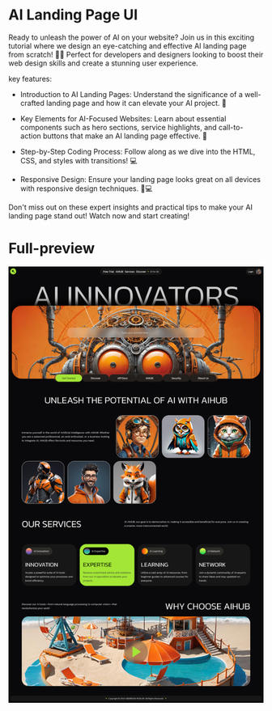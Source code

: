 # AI Landing Page UI

 Ready to unleash the power of AI on your website? Join us in this exciting tutorial where we design an eye-catching and effective AI landing page from scratch! 🤖✨ Perfect for developers and designers looking to boost their web design skills and create a stunning user experience.

key features:

- Introduction to AI Landing Pages: Understand the significance of a well-crafted landing page and how it can elevate your AI project. 🎨

- Key Elements for AI-Focused Websites: Learn about essential components such as hero sections, service highlights, and call-to-action buttons that make an AI landing page effective. 🌟

- Step-by-Step Coding Process: Follow along as we dive into the HTML, CSS, and styles with transitions! 💻

- Responsive Design: Ensure your landing page looks great on all devices with responsive design techniques. 📱💻

Don't miss out on these expert insights and practical tips to make your AI landing page stand out! Watch now and start creating!

# Full-preview

<img src="/images/Full-webpage.jpg">
